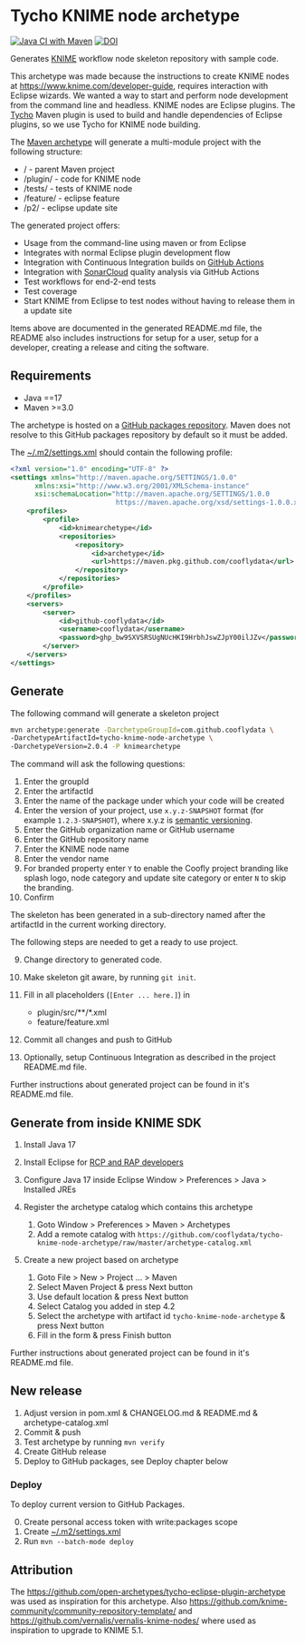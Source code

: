 # Tycho KNIME node archetype

[![Java CI with Maven](https://github.com/cooflydata/tycho-knime-node-archetype/actions/workflows/ci.yml/badge.svg)](https://github.com/cooflydata/tycho-knime-node-archetype/actions/workflows/ci.yml)
[![DOI](https://zenodo.org/badge/DOI/10.5281/zenodo.597989.svg)](https://doi.org/10.5281/zenodo.597989)

Generates [KNIME](http://www.knime.org) workflow node skeleton repository with sample code.

This archetype was made because the instructions to create KNIME nodes at https://www.knime.com/developer-guide, requires interaction with Eclipse wizards. We wanted a way to start and perform node development from the command line and headless.
KNIME nodes are Eclipse plugins. The [Tycho](https://eclipse.org/tycho/) Maven plugin is used to build and handle dependencies of Eclipse plugins, so we use Tycho for KNIME node building.

The [Maven archetype](https://maven.apache.org/guides/introduction/introduction-to-archetypes.html) will generate a multi-module project with the following structure:

* / - parent Maven project
* /plugin/ - code for KNIME node
* /tests/ - tests of KNIME node
* /feature/ - eclipse feature
* /p2/ - eclipse update site

The generated project offers:

* Usage from the command-line using maven or from Eclipse
* Integrates with normal Eclipse plugin development flow
* Integration with Continuous Integration builds on [GitHub Actions](https://docs.github.com/en/actions)
* Integration with [SonarCloud](https://sonarcloud.io) quality analysis via GitHub Actions
* Test workflows for end-2-end tests
* Test coverage
* Start KNIME from Eclipse to test nodes without having to release them in a update site

Items above are documented in the generated README.md file, the README also includes instructions for setup for a user, setup for a developer, creating a release and citing the software.

## Requirements

* Java ==17
* Maven >=3.0

The archetype is hosted on a [GitHub packages repository](https://github.com/orgs/cooflydata/packages?repo_name=tycho-knime-node-archetype).
Maven does not resolve to this GitHub packages repository by default so it must be added.

The [~/.m2/settings.xml](https://maven.apache.org/settings.html) should contain the following profile:
```xml
<?xml version="1.0" encoding="UTF-8" ?>
<settings xmlns="http://maven.apache.org/SETTINGS/1.0.0"
      xmlns:xsi="http://www.w3.org/2001/XMLSchema-instance"
      xsi:schemaLocation="http://maven.apache.org/SETTINGS/1.0.0
                          https://maven.apache.org/xsd/settings-1.0.0.xsd">
    <profiles>
        <profile>
            <id>knimearchetype</id>
            <repositories>
                <repository>
                    <id>archetype</id>
                    <url>https://maven.pkg.github.com/cooflydata</url>
                </repository>
            </repositories>
        </profile>
    </profiles>
    <servers>
        <server>
            <id>github-cooflydata</id>
            <username>cooflydata</username>
            <password>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</password>
        </server>
    </servers>
</settings>
```

## Generate

The following command will generate a skeleton project
```sh
mvn archetype:generate -DarchetypeGroupId=com.github.cooflydata \
-DarchetypeArtifactId=tycho-knime-node-archetype \
-DarchetypeVersion=2.0.4 -P knimearchetype
```

The command will ask the following questions:

1. Enter the groupId
2. Enter the artifactId
3. Enter the name of the package under which your code will be created
4. Enter the version of your project, use `x.y.z-SNAPSHOT` format (for example `1.2.3-SNAPSHOT`), where x.y.z is [semantic versioning](http://semver.org/).
5. Enter the GitHub organization name or GitHub username
6. Enter the GitHub repository name
7. Enter the KNIME node name
8. Enter the vendor name
9. For branded property enter `Y` to enable the Coofly project branding like splash logo, node category and update site category or enter `N` to skip the branding.
9. Confirm

The skeleton has been generated in a sub-directory named after the artifactId in the current working directory.

The following steps are needed to get a ready to use project.

9. Change directory to generated code.
10. Make skeleton git aware, by running `git init`.
11. Fill in all placeholders (`[Enter ... here.]`) in

    * plugin/src/**/*.xml
    * feature/feature.xml

12. Commit all changes and push to GitHub
13. Optionally, setup Continuous Integration as described in the project README.md file.

Further instructions about generated project can be found in it's README.md file.

## Generate from inside KNIME SDK

1. Install Java 17
2. Install Eclipse for [RCP and RAP developers](ttps://www.eclipse.org/downloads/packages/installer)
3. Configure Java 17 inside Eclipse Window > Preferences > Java > Installed JREs
4. Register the archetype catalog which contains this archetype

      1. Goto Window > Preferences > Maven > Archetypes
      2. Add a remote catalog with `https://github.com/cooflydata/tycho-knime-node-archetype/raw/master/archetype-catalog.xml`

5. Create a new project based on archetype

      1. Goto File > New > Project ... > Maven
      2. Select Maven Project & press Next button
      3. Use default location & press Next button
      4. Select Catalog you added in step 4.2
      5. Select the archetype with artifact id `tycho-knime-node-archetype` & press Next button
      6. Fill in the form & press Finish button

Further instructions about generated project can be found in it's README.md file.

## New release

1. Adjust version in pom.xml & CHANGELOG.md & README.md & archetype-catalog.xml
2. Commit & push
3. Test archetype by running `mvn verify`
4. Create GitHub release
5. Deploy to GitHub packages, see Deploy chapter below

### Deploy

To deploy current version to GitHub Packages.

0. Create personal access token with write:packages scope
1. Create [~/.m2/settings.xml](https://docs.github.com/en/packages/guides/configuring-apache-maven-for-use-with-github-packages#authenticating-with-a-personal-access-token)
2. Run `mvn --batch-mode deploy`

## Attribution

The https://github.com/open-archetypes/tycho-eclipse-plugin-archetype was used as inspiration for this archetype.
Also https://github.com/knime-community/community-repository-template/ and https://github.com/vernalis/vernalis-knime-nodes/ where used as inspiration to upgrade to KNIME 5.1.
